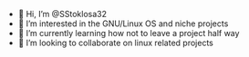 - 👋 Hi, I’m @SStoklosa32
- 👀 I’m interested in the GNU/Linux OS and niche projects
- 🌱 I’m currently learning how not to leave a project half way 
- 💞️ I’m looking to collaborate on linux related projects

<!---
SStoklosa32/SStoklosa32 is a ✨ special ✨ repository because its `README.md` (this file) appears on your GitHub profile.
You can click the Preview link to take a look at your changes.
--->
